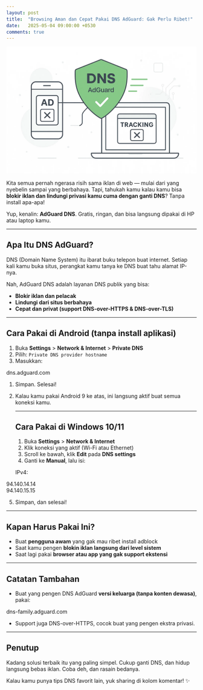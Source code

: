 ```yaml
---
layout: post
title:  "Browsing Aman dan Cepat Pakai DNS AdGuard: Gak Perlu Ribet!"
date:   2025-05-04 09:00:00 +0530
comments: true
---
```

  
![Ilustrasi DNS AdGuard](/images/adguard_illustration.webp)


Kita semua pernah ngerasa risih sama iklan di web — mulai dari yang nyebelin sampai yang berbahaya. Tapi, tahukah kamu kalau kamu bisa **blokir iklan dan lindungi privasi kamu cuma dengan ganti DNS**? Tanpa install apa-apa!

Yup, kenalin: **AdGuard DNS**. Gratis, ringan, dan bisa langsung dipakai di HP atau laptop kamu.

---

## Apa Itu DNS AdGuard?

DNS (Domain Name System) itu ibarat buku telepon buat internet. Setiap kali kamu buka situs, perangkat kamu tanya ke DNS buat tahu alamat IP-nya.

Nah, AdGuard DNS adalah layanan DNS publik yang bisa:

-   **Blokir iklan dan pelacak**
-   **Lindungi dari situs berbahaya**
-   **Cepat dan privat (support DNS-over-HTTPS & DNS-over-TLS)**

---

## Cara Pakai di Android (tanpa install aplikasi)

1.  Buka **Settings** > **Network & Internet** > **Private DNS**
2.  Pilih: `Private DNS provider hostname`
3.  Masukkan:  
    

dns.adguard.com

1.  Simpan. Selesai!
2.  Kalau kamu pakai Android 9 ke atas, ini langsung aktif buat semua koneksi kamu.
    
    ---
    
    ## Cara Pakai di Windows 10/11
    
    1.  Buka **Settings** > **Network & Internet**
    2.  Klik koneksi yang aktif (Wi-Fi atau Ethernet)
    3.  Scroll ke bawah, klik **Edit** pada **DNS settings**
    4.  Ganti ke **Manual**, lalu isi:
    
    IPv4:  
    

94.140.14.14  
94.140.15.15

5.  Simpan, dan selesai!

---

## Kapan Harus Pakai Ini?

-   Buat **pengguna awam** yang gak mau ribet install adblock
-   Saat kamu pengen **blokin iklan langsung dari level sistem**
-   Saat lagi pakai **browser atau app yang gak support ekstensi**

---

## Catatan Tambahan

-   Buat yang pengen DNS AdGuard **versi keluarga (tanpa konten dewasa)**, pakai:

dns-family.adguard.com

-   Support juga DNS-over-HTTPS, cocok buat yang pengen ekstra privasi.

---

## Penutup

Kadang solusi terbaik itu yang paling simpel. Cukup ganti DNS, dan hidup langsung bebas iklan. Coba deh, dan rasain bedanya.

Kalau kamu punya tips DNS favorit lain, yuk sharing di kolom komentar! ✨